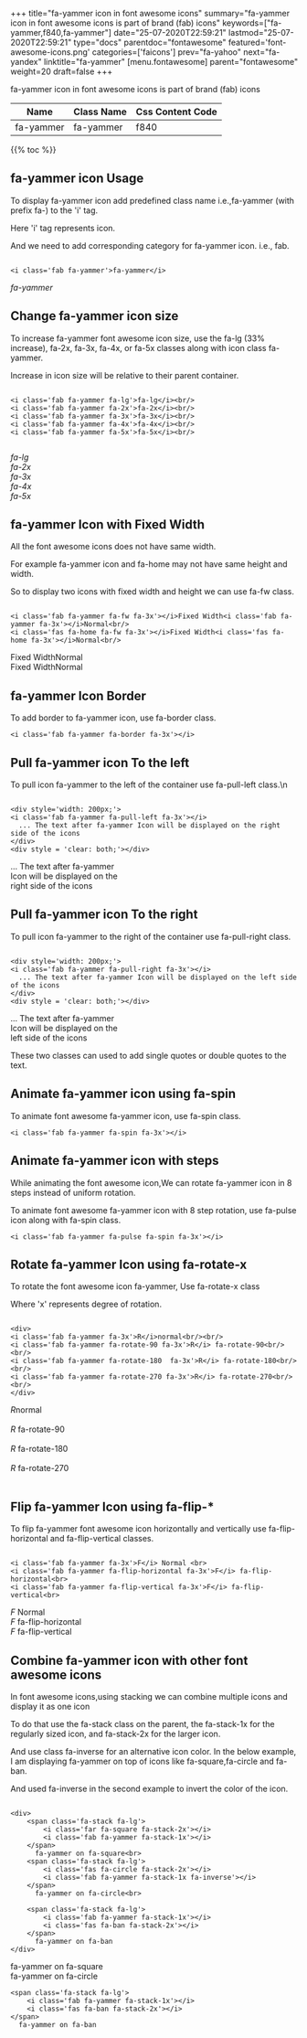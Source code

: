 +++
title="fa-yammer icon in font awesome icons"
summary="fa-yammer icon in font awesome icons is part of brand (fab) icons"
keywords=["fa-yammer,f840,fa-yammer"]
date="25-07-2020T22:59:21"
lastmod="25-07-2020T22:59:21"
type="docs"
parentdoc="fontawesome"
featured='font-awesome-icons.png'
categories=['faicons']
prev="fa-yahoo"
next="fa-yandex"
linktitle="fa-yammer"
[menu.fontawesome]
parent="fontawesome"
weight=20
draft=false
+++


fa-yammer icon in font awesome icons is part of brand (fab) icons

<div class='table-responsive'><table class='table'><thead><tr><th>Name</th><th>Class Name</th><th>Css Content Code</th></tr></thead><tbody><tr><td>fa-yammer</td><td>fa-yammer</td><td>f840</td></tr></tbody></table></div>


{{% toc %}}


## fa-yammer icon Usage

To display fa-yammer icon add predefined class name i.e.,fa-yammer (with prefix fa-) to the 'i' tag.

Here 'i' tag represents icon.

And we need to add corresponding category for fa-yammer icon. i.e., fab.


```

<i class='fab fa-yammer'>fa-yammer</i>
```

<i class='fab fa-yammer'>fa-yammer</i>




## Change fa-yammer icon size
To increase fa-yammer font awesome icon size, use the fa-lg (33% increase), fa-2x, fa-3x, fa-4x, or fa-5x classes along with icon class fa-yammer.

Increase in icon size will be relative to their parent container. 

```

<i class='fab fa-yammer fa-lg'>fa-lg</i><br/>
<i class='fab fa-yammer fa-2x'>fa-2x</i><br/>
<i class='fab fa-yammer fa-3x'>fa-3x</i><br/>
<i class='fab fa-yammer fa-4x'>fa-4x</i><br/>
<i class='fab fa-yammer fa-5x'>fa-5x</i><br/>
            
```

<i class='fab fa-yammer fa-lg'>fa-lg</i><br/>
<i class='fab fa-yammer fa-2x'>fa-2x</i><br/>
<i class='fab fa-yammer fa-3x'>fa-3x</i><br/>
<i class='fab fa-yammer fa-4x'>fa-4x</i><br/>
<i class='fab fa-yammer fa-5x'>fa-5x</i><br/>
            



## fa-yammer Icon with Fixed Width 

All the font awesome icons does not have same width.

For example fa-yammer icon and fa-home may not have same height and width.

So to display two icons with fixed width and height we can use fa-fw class.


```

<i class='fab fa-yammer fa-fw fa-3x'></i>Fixed Width<i class='fab fa-yammer fa-3x'></i>Normal<br/>
<i class='fas fa-home fa-fw fa-3x'></i>Fixed Width<i class='fas fa-home fa-3x'></i>Normal<br/>
```

<i class='fab fa-yammer fa-fw fa-3x'></i>Fixed Width<i class='fab fa-yammer fa-3x'></i>Normal<br/>
<i class='fas fa-home fa-fw fa-3x'></i>Fixed Width<i class='fas fa-home fa-3x'></i>Normal<br/>



## fa-yammer Icon Border 

To add border to fa-yammer icon, use fa-border class.


```
<i class='fab fa-yammer fa-border fa-3x'></i>

```
<i class='fab fa-yammer fa-border fa-3x'></i>





## Pull fa-yammer icon To the left

To pull icon fa-yammer to the left of the container use fa-pull-left class.\n

```

<div style='width: 200px;'>
<i class='fab fa-yammer fa-pull-left fa-3x'></i>
  ... The text after fa-yammer Icon will be displayed on the right side of the icons
</div>
<div style = 'clear: both;'></div>
```

<div style='width: 200px;'>
<i class='fab fa-yammer fa-pull-left fa-3x'></i>
  ... The text after fa-yammer Icon will be displayed on the right side of the icons
</div>
<div style = 'clear: both;'></div>




## Pull fa-yammer icon To the right
To pull icon fa-yammer to the right of the container use fa-pull-right class.

```

<div style='width: 200px;'>
<i class='fab fa-yammer fa-pull-right fa-3x'></i>
  ... The text after fa-yammer Icon will be displayed on the left side of the icons
</div>
<div style = 'clear: both;'></div>
```

<div style='width: 200px;'>
<i class='fab fa-yammer fa-pull-right fa-3x'></i>
  ... The text after fa-yammer Icon will be displayed on the left side of the icons
</div>
<div style = 'clear: both;'></div>

These two classes can used to add single quotes or double quotes to the text.


## Animate fa-yammer icon using fa-spin
To animate font awesome fa-yammer icon, use fa-spin class.

```
<i class='fab fa-yammer fa-spin fa-3x'></i>
```
<i class='fab fa-yammer fa-spin fa-3x'></i>




## Animate fa-yammer icon with steps
While animating the font awesome icon,We can rotate fa-yammer icon in 8 steps instead of uniform rotation.

To animate font awesome fa-yammer icon with 8 step rotation, use fa-pulse icon along with fa-spin class.


```
<i class='fab fa-yammer fa-pulse fa-spin fa-3x'></i>

```
<i class='fab fa-yammer fa-pulse fa-spin fa-3x'></i>





## Rotate fa-yammer Icon using fa-rotate-x
To rotate the font awesome icon fa-yammer, Use fa-rotate-x class

Where 'x' represents degree of rotation.


```

<div>
<i class='fab fa-yammer fa-3x'>R</i>normal<br/><br/>
<i class='fab fa-yammer fa-rotate-90 fa-3x'>R</i> fa-rotate-90<br/><br/> 
<i class='fab fa-yammer fa-rotate-180  fa-3x'>R</i> fa-rotate-180<br/><br/> 
<i class='fab fa-yammer fa-rotate-270 fa-3x'>R</i> fa-rotate-270<br/><br/>
</div>
```

<div>
<i class='fab fa-yammer fa-3x'>R</i>normal<br/><br/>
<i class='fab fa-yammer fa-rotate-90 fa-3x'>R</i> fa-rotate-90<br/><br/> 
<i class='fab fa-yammer fa-rotate-180  fa-3x'>R</i> fa-rotate-180<br/><br/> 
<i class='fab fa-yammer fa-rotate-270 fa-3x'>R</i> fa-rotate-270<br/><br/>
</div>




## Flip fa-yammer Icon using fa-flip-*
To flip fa-yammer font awesome icon horizontally and vertically use fa-flip-horizontal and fa-flip-vertical classes. 

```

<i class='fab fa-yammer fa-3x'>F</i> Normal <br>
<i class='fab fa-yammer fa-flip-horizontal fa-3x'>F</i> fa-flip-horizontal<br>
<i class='fab fa-yammer fa-flip-vertical fa-3x'>F</i> fa-flip-vertical<br>
```

<i class='fab fa-yammer fa-3x'>F</i> Normal <br>
<i class='fab fa-yammer fa-flip-horizontal fa-3x'>F</i> fa-flip-horizontal<br>
<i class='fab fa-yammer fa-flip-vertical fa-3x'>F</i> fa-flip-vertical<br>




## Combine fa-yammer icon with other font awesome icons
In font awesome icons,using stacking we can combine multiple icons and display it as one icon 

To do that use the fa-stack class on the parent, the fa-stack-1x for the regularly sized icon, and fa-stack-2x for the larger icon.

And use class fa-inverse for an alternative icon color. 
In the below example, I am displaying fa-yammer on top of icons like fa-square,fa-circle and fa-ban.

And used fa-inverse in the second example to invert the color of the icon.

```

<div>
    <span class='fa-stack fa-lg'>
        <i class='far fa-square fa-stack-2x'></i>
        <i class='fab fa-yammer fa-stack-1x'></i>
    </span>
      fa-yammer on fa-square<br>
    <span class='fa-stack fa-lg'>
        <i class='fas fa-circle fa-stack-2x'></i>
        <i class='fab fa-yammer fa-stack-1x fa-inverse'></i>
    </span>
      fa-yammer on fa-circle<br>

    <span class='fa-stack fa-lg'>
        <i class='fab fa-yammer fa-stack-1x'></i>
        <i class='fas fa-ban fa-stack-2x'></i>
    </span>
      fa-yammer on fa-ban
</div>
```

<div>
    <span class='fa-stack fa-lg'>
        <i class='far fa-square fa-stack-2x'></i>
        <i class='fab fa-yammer fa-stack-1x'></i>
    </span>
      fa-yammer on fa-square<br>
    <span class='fa-stack fa-lg'>
        <i class='fas fa-circle fa-stack-2x'></i>
        <i class='fab fa-yammer fa-stack-1x fa-inverse'></i>
    </span>
      fa-yammer on fa-circle<br>

    <span class='fa-stack fa-lg'>
        <i class='fab fa-yammer fa-stack-1x'></i>
        <i class='fas fa-ban fa-stack-2x'></i>
    </span>
      fa-yammer on fa-ban
</div>






